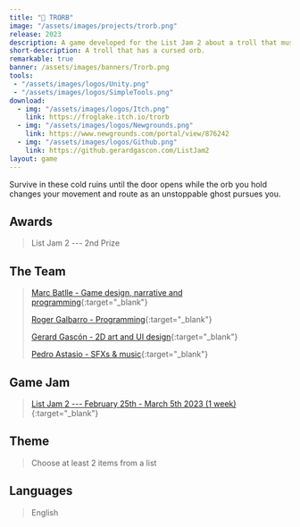 ```yaml
---
title: "🔮 TRORB"
image: "/assets/images/projects/trorb.png"
release: 2023
description: A game developed for the List Jam 2 about a troll that must protect the orb that constantly changes the level and gameplay from an unstoppable ghost.
short-description: A troll that has a cursed orb.
remarkable: true
banner: /assets/images/banners/Trorb.png
tools:
 - "/assets/images/logos/Unity.png"
 - "/assets/images/logos/SimpleTools.png"
download:
  - img: "/assets/images/logos/Itch.png"
    link: https://froglake.itch.io/trorb
  - img: "/assets/images/logos/Newgrounds.png"
    link: https://www.newgrounds.com/portal/view/876242
  - img: "/assets/images/logos/Github.png"
    link: https://github.gerardgascon.com/ListJam2
layout: game
---
```


Survive in these cold ruins until the door opens while the orb you hold changes your movement and route as an unstoppable ghost pursues you.

## Awards

> List Jam 2 --- 2nd Prize

## The Team

> [Marc Batlle - Game design, narrative and programming](https://twitter.com/Atrichocke/){:target="_blank"}
>
> [Roger Galbarro - Programming](https://twitter.com/Rugi_Kong/){:target="_blank"}
>
> [Gerard Gascón - 2D art and UI design](https://twitter.com/G_of_Geri/){:target="_blank"}
>
> [Pedro Astasio - SFXs & music](https://twitter.com/Pedro_Astasio/){:target="_blank"}

## Game Jam

> [List Jam 2 --- February 25th - March 5th 2023 (1 week)](https://www.newgrounds.com/bbs/topic/1521221/){:target="_blank"}

## Theme

> Choose at least 2 items from a list

## Languages

> English
